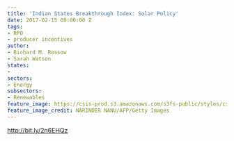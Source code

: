 ```yaml
---
title: 'Indian States Breakthrough Index: Solar Policy'
date: 2017-02-15 00:00:00 Z
tags:
- RPO
- producer incentives
author:
- Richard M. Rossow
- Sarah Watson
states:
- 
sectors:
- Energy
subsectors:
- Renewables
feature_image: https://csis-prod.s3.amazonaws.com/s3fs-public/styles/csis_banner/public/pu…15_india_bi_index_image.jpg?eiYowiNPRCDW7eWb7Qqro8axnUfaFlxc&itok=hkjET-8d
feature_image_credit: NARINDER NANU/AFP/Getty Images
---
```


http://bit.ly/2n6EHQz
